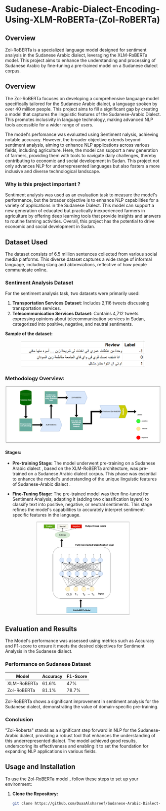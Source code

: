 # Sudanese-Arabic-Dialect-Encoding-Using-XLM-RoBERTa-(Zol-RoBERTa)


## Overview
Zol-RoBERTa is a specialized language model designed for sentiment analysis in the Sudanese Arabic dialect, leveraging the XLM-RoBERTa model. This project aims to enhance the understanding and processing of Sudanese Arabic by fine-tuning a pre-trained model on a Sudanese dialect corpus.

## Overview

The Zol-RoBERTa focuses on developing a comprehensive language model specifically tailored for the Sudanese Arabic dialect, a language spoken by over 40 million people. This project aims to fill a significant gap by creating a model that captures the linguistic features of the Sudanese-Arabic Dialect. This promotes inclusivity in language technology, making advanced NLP tools accessible for a wider range of users.

The model's perfomance was evaluated using Sentiment nalysis, achieving notable accuracy. However, the broader objective extends beyond sentiment analysis, aiming to enhance NLP applications across various fields, including agriculture. Here, the model can support a new generation of farmers, providing them with tools to navigate daily challenges, thereby contributing to economic and social development in Sudan. This project not only advances NLP for underrepresented languages but also fosters a more inclusive and diverse technological landscape.

### Why is this project important ?

Sentiment analysis was used as an evaluation task to measure the model's performance, but the broader objective is to enhance NLP capabilities for a variety of applications in the Sudanese Dialect. This model can support a new generation of educated but practically inexperienced farmers in agriculture by offering deep learning tools that provide insights and answers to routine farming activities. Overall, this project has the potential to drive economic and social development in Sudan.









## Dataset Used
The dataset consists of 6.5 million sentences collected from various social media platforms. This diverse dataset captures a wide range of informal language, including slang and abbreviations, reflective of how people communicate online. 

### Sentiment Analysis Dataset
For the sentiment analysis task, two datasets were primarily used:
1. **Transportation Services Dataset**: Includes 2,116 tweets discussing transportation services.
2. **Telecommunication Services Dataset**: Contains 4,712 tweets expressing opinions about telecommunication services in Sudan, categorized into positive, negative, and neutral sentiments.

**Sample of the dataset:**

<p align="center">
  <img src="images/rev_tele.png" alt="Alt text" width="400"/>
</p>

### Methodology Overview:

<p align="center">
  <img src="images/Methodology.png" alt="Alt text" width="500"/>
</p>


#### Stages:

- **Pre-training Stage:** The model underwent pre-training on a Sudanese Arabic dialect , based on the XLM-RoBERTa architecture, was pre-trained on a Sudanese Arabic dialect corpus. This phase was essential to enhance the model's understanding of the unique linguistic features of Sudanese-Arabic dialect .

- **Fine-Tuning Stage:** The pre-trained model was then fine-tuned for Sentiment Analysis, adapting it (adding two classification layers) to classify text into positive, negative, or neutral sentiments. This stage refines the model's capabilities to accurately interpret sentiment-specific features in the language.



<p align="center">
  <img src="images/fine-tuning_fin.png" alt="Alt text" width="300"/>
</p>


## Evaluation and Results

The Model's performance was assessed using metrics such as Accuracy and F1-score to ensure it meets the desired objectives for Sentiment Analysis in the Sudanese dialect.


### Performance on Sudanese Dataset
| Model         | Accuracy | F1-Score |
|---------------|----------|----------|
| XLM-RoBERTa   | 61.6%    | 47%      |
| Zol-RoBERTa   | 81.1%    | 78.7%    |


Zol-RoBERTa shows a significant improvement in sentiment analysis for the Sudanese dialect, demonstrating the value of domain-specific pre-training.


### Conclusion

"Zol-Roberta" stands as a significant step forward in NLP for the Sudanese-Arabic dialect, providing a robust tool that enhances the understanding of this underrepresented dialect. The model achieved good results, underscoring its effectiveness and enabling it to set the foundation for expanding NLP applications in various fields.

## Usage and Installation

To use the Zol-RoBERTa model , follow these steps to set up your environment:

1. **Clone the Repository:**
   ```bash
   git clone https://github.com/DuaaAlshareef/Sudanese-Arabic-Dialect-Encoding.git
